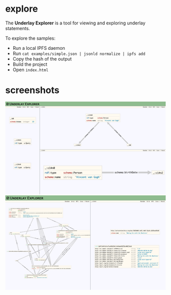 # explore

The **Underlay Explorer** is a tool for viewing and exploring underlay statements.

To explore the samples: 
* Run a local IPFS daemon
* Run `cat examples/simple.json | jsonld normalize | ipfs add`
* Copy the hash of the output
* Build the project
* Open `index.html`

# screenshots

![screenshot](examples/Screenshot_2019-07-11%20Underlay%20Explorer.png)
![screenshot](examples/Screenshot_2019-07-08%20Underlay%20Explorer.png)
